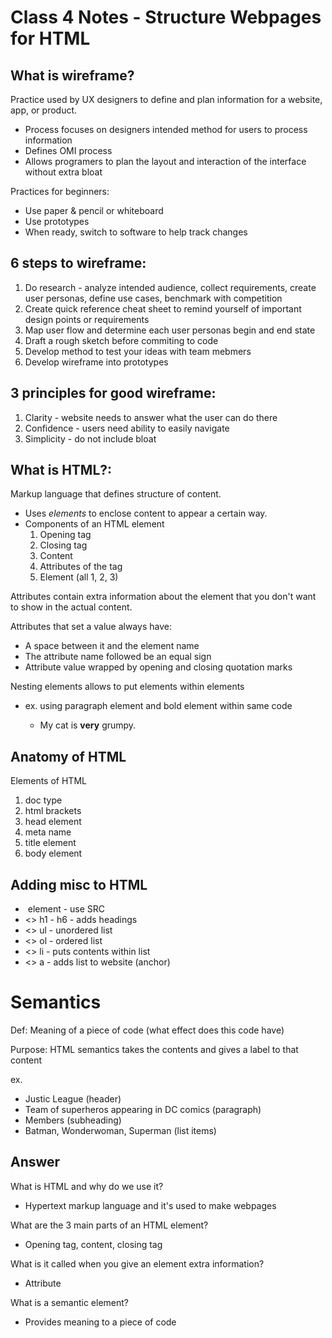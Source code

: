 # Class 4 Notes - Structure Webpages for HTML

## What is wireframe?

Practice used by UX designers to define and plan information for a website, app, or product.
- Process focuses on designers intended method for users to process information
- Defines OMI process
- Allows programers to plan the layout and interaction of the interface without extra bloat

Practices for beginners:
- Use paper & pencil or whiteboard 
- Use prototypes
- When ready, switch to software to help track changes

## 6 steps to wireframe:

1. Do research - analyze intended audience, collect requirements, create user personas, define use cases, benchmark with competition
2. Create quick reference cheat sheet to remind yourself of important design points or requirements
3. Map user flow and determine each user personas begin and end state
4. Draft a rough sketch before commiting to code
5. Develop method to test your ideas with team mebmers
6. Develop wireframe into prototypes

## 3 principles for good wireframe:

1. Clarity - website needs to answer what the user can do there
2. Confidence - users need ability to easily navigate
3. Simplicity - do not include bloat

## What is HTML?:

Markup language that defines structure of content.
- Uses <i>elements</i> to enclose content to appear a certain way.
- Components of an HTML element
    1. Opening tag
    2. Closing tag
    3. Content
    4. Attributes of the tag
    5. Element (all 1, 2, 3)

Attributes contain extra information about the element that you don't want to show in the actual content.

Attributes that set a value always have:
- A space between it and the element name
- The attribute name followed be an equal sign
- Attribute value wrapped by opening and closing quotation marks

Nesting elements allows to put elements within elements
- ex. using paragraph element and bold element within same code
    - <p>My cat is <strong>very</strong> grumpy.</p>

## Anatomy of HTML

Elements of HTML
1. doc type
2. html brackets
3. head element
4. meta name
5. title element
6. body element 

## Adding misc to HTML

* <img> element - use SRC
* <> h1 - h6 - adds headings
* <> ul - unordered list
* <> ol - ordered list
* <> li - puts contents within list
* <> a - adds list to website (anchor)

# Semantics

Def: Meaning of a piece of code (what effect does this code have)

Purpose: HTML semantics takes the contents and gives a label to that content

ex. 
- Justic League (header)
- Team of superheros appearing in DC comics (paragraph)
- Members (subheading)
- Batman, Wonderwoman, Superman (list items)

## Answer
What is HTML and why do we use it?
- Hypertext markup language and it's used to make webpages

What are the 3 main parts of an HTML element?
- Opening tag, content, closing tag

What is it called when you give an element extra information?
- Attribute

What is a semantic element?
- Provides meaning to a piece of code